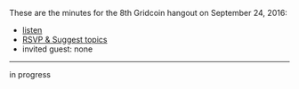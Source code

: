 These are the minutes for the 8th Gridcoin hangout on September 24, 2016:
* [listen](https://soundcloud.com/gridcoin-community-hangouts/8th-hangout)
* [RSVP & Suggest topics](https://steemit.com/gridcoin/@cm-steem/gridcoin-community-hangout-008-rsvp-and-suggest-topics)
* invited guest: none

***

in progress
